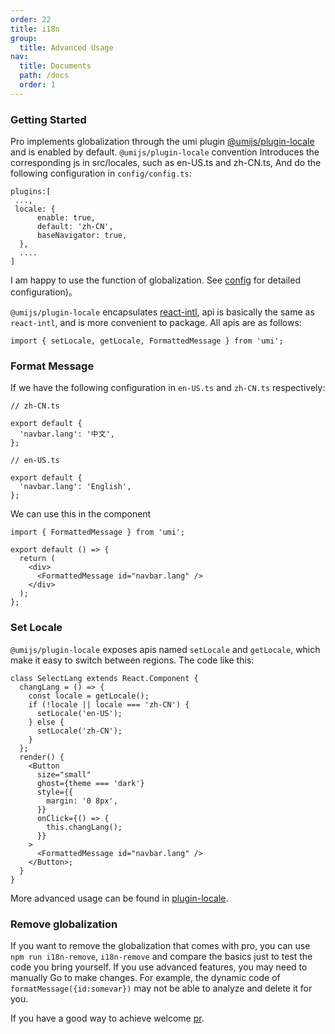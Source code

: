```yaml
---
order: 22
title: i18n
group:
  title: Advanced Usage
nav:
  title: Documents
  path: /docs
  order: 1
---
```


### Getting Started

Pro implements globalization through the umi plugin [@umijs/plugin-locale](https://github.com/umijs/@umijs/plugin-locale) and is enabled by default. `@umijs/plugin-locale` convention Introduces the corresponding js in src/locales, such as en-US.ts and zh-CN.ts, And do the following configuration in `config/config.ts`:

```tsx | pure
plugins:[
 ...,
 locale: {
      enable: true,
      default: 'zh-CN',
      baseNavigator: true,
  },
  ....
]
```

I am happy to use the function of globalization. See [config](https://umijs.org/plugins/plugin-locale) for detailed configuration)。

`@umijs/plugin-locale` encapsulates [react-intl](https://github.com/yahoo/react-intl), api is basically the same as `react-intl`, and is more convenient to package. All apis are as follows:

```tsx | pure
import { setLocale, getLocale, FormattedMessage } from 'umi';
```

### Format Message

If we have the following configuration in `en-US.ts` and `zh-CN.ts` respectively:

```tsx | pure
// zh-CN.ts

export default {
  'navbar.lang': '中文',
};

// en-US.ts

export default {
  'navbar.lang': 'English',
};
```

We can use this in the component

```tsx | pure
import { FormattedMessage } from 'umi';

export default () => {
  return (
    <div>
      <FormattedMessage id="navbar.lang" />
    </div>
  );
};
```

### Set Locale

`@umijs/plugin-locale` exposes apis named `setLocale` and `getLocale`, which make it easy to switch between regions. The code like this:

```tsx | pure
class SelectLang extends React.Component {
  changLang = () => {
    const locale = getLocale();
    if (!locale || locale === 'zh-CN') {
      setLocale('en-US');
    } else {
      setLocale('zh-CN');
    }
  };
  render() {
    <Button
      size="small"
      ghost={theme === 'dark'}
      style={{
        margin: '0 8px',
      }}
      onClick={() => {
        this.changLang();
      }}
    >
      <FormattedMessage id="navbar.lang" />
    </Button>;
  }
}
```

More advanced usage can be found in [plugin-locale](https://umijs.org/plugins/plugin-locale).

### Remove globalization

If you want to remove the globalization that comes with pro, you can use `npm run i18n-remove`, `i18n-remove` and compare the basics just to test the code you bring yourself. If you use advanced features, you may need to manually Go to make changes. For example, the dynamic code of `formatMessage({id:somevar})` may not be able to analyze and delete it for you.

If you have a good way to achieve welcome [pr](https://github.com/ant-design/ant-design-pro-cli).
